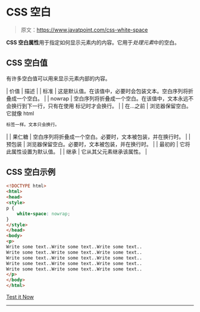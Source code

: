 # CSS 空白

> 原文：<https://www.javatpoint.com/css-white-space>

**CSS 空白属性**用于指定如何显示元素内的内容。它用于*处理元素*中的空白。

## CSS 空白值

有许多空白值可以用来显示元素内部的内容。

| 价值 | 描述 |
| 标准 | 这是默认值。在该值中，必要时会包装文本。空白序列将折叠成一个空白。 |
| nowrap | 空白序列将折叠成一个空白。在该值中，文本永远不会换行到下一行，只有在使用
标记时才会换行。 |
| 在…之前 | 浏览器保留空白。它就像 html

```html
标签一样。文本只会换行。
```

 |
| 果仁糖 | 空白序列将折叠成一个空白。必要时，文本被包装，并在换行时。 |
| 预包装 | 浏览器保留空白。必要时，文本被包装，并在换行时。 |
| 最初的 | 它将此属性设置为默认值。 |
| 继承 | 它从其父元素继承该属性。 |

## CSS 空白示例

```html
<!DOCTYPE html>
<html>
<head>
<style>
p {
    white-space: nowrap;
}
</style>
</head>
<body>
<p>
Write some text..Write some text..Write some text..
Write some text..Write some text..Write some text..
Write some text..Write some text..Write some text..
Write some text..Write some text..Write some text..
Write some text..Write some text..Write some text..
</p>
</body>
</html>

```

[Test it Now](https://www.javatpoint.com/oprweb/test.jsp?filename=csswhitespace1)

* * *